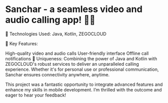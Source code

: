 # **Sanchar - a seamless video and audio calling app! 📱✨**

🔹 Technologies Used:
Java, Kotlin, ZEGOCLOUD

🔹 Key Features:

High-quality video and audio calls
User-friendly interface
Offline call notifications
🔹 Uniqueness:
Combining the power of Java and Kotlin with ZEGOCLOUD's robust services to deliver an unparalleled calling experience. Whether it's for personal use or professional communication, Sanchar ensures connectivity anywhere, anytime.

This project was a fantastic opportunity to integrate advanced features and enhance my skills in mobile development. I’m thrilled with the outcome and eager to hear your feedback!

